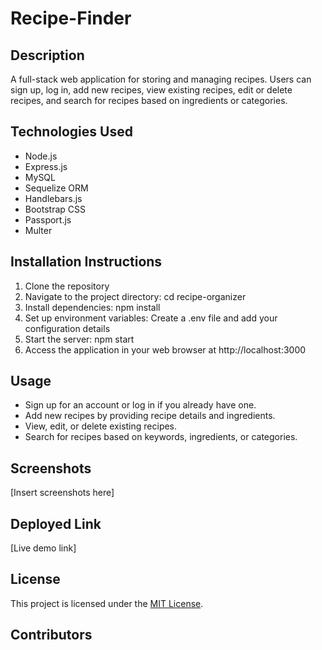# Recipe-Finder

## Description
A full-stack web application for storing and managing recipes. Users can sign up, log in, add new recipes, view existing recipes, edit or delete recipes, and search for recipes based on ingredients or categories.

## Technologies Used
- Node.js
- Express.js
- MySQL
- Sequelize ORM
- Handlebars.js
- Bootstrap CSS
- Passport.js
- Multer

## Installation Instructions
1. Clone the repository
2. Navigate to the project directory: cd recipe-organizer
3. Install dependencies: npm install
4. Set up environment variables: Create a .env file and add your configuration details
5. Start the server: npm start
6. Access the application in your web browser at http://localhost:3000

## Usage
- Sign up for an account or log in if you already have one.
- Add new recipes by providing recipe details and ingredients.
- View, edit, or delete existing recipes.
- Search for recipes based on keywords, ingredients, or categories.

## Screenshots 
[Insert screenshots here]

## Deployed Link
[Live demo link]


## License
This project is licensed under the [MIT License](https://opensource.org/licenses/MIT).

## Contributors

